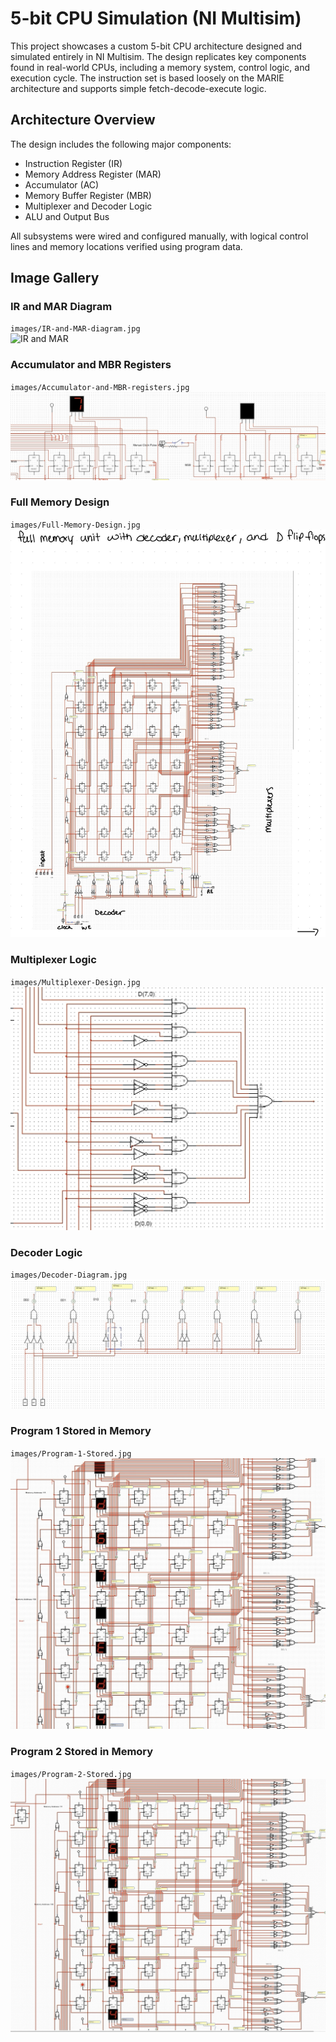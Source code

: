 # 5-bit CPU Simulation (NI Multisim)

This project showcases a custom 5-bit CPU architecture designed and simulated entirely in NI Multisim. The design replicates key components found in real-world CPUs, including a memory system, control logic, and execution cycle. The instruction set is based loosely on the MARIE architecture and supports simple fetch-decode-execute logic.

## Architecture Overview

The design includes the following major components:

- Instruction Register (IR)
- Memory Address Register (MAR)
- Accumulator (AC)
- Memory Buffer Register (MBR)
- Multiplexer and Decoder Logic
- ALU and Output Bus

All subsystems were wired and configured manually, with logical control lines and memory locations verified using program data.

## Image Gallery

### IR and MAR Diagram  
`images/IR-and-MAR-diagram.jpg`  
![IR and MAR](images/IR-and-MAR-diagram.jpg)

### Accumulator and MBR Registers  
`images/Accumulator-and-MBR-registers.jpg`  
![AC and MBR](images/Accumulator-and-MBR-registers.jpg)

### Full Memory Design  
`images/Full-Memory-Design.jpg`  
![Full Memory Design](images/Full-Memory-Design.jpg)

### Multiplexer Logic  
`images/Multiplexer-Design.jpg`  
![Multiplexer Logic](images/Multiplexer-Design.jpg)

### Decoder Logic  
`images/Decoder-Diagram.jpg`  
![Decoder Diagram](images/Decoder-Diagram.jpg)

### Program 1 Stored in Memory  
`images/Program-1-Stored.jpg`  
![Program 1 Stored](images/Program-1-Stored.jpg)

### Program 2 Stored in Memory  
`images/Program-2-Stored.jpg`  
![Program 2 Stored](images/Program-2-Stored.jpg)
